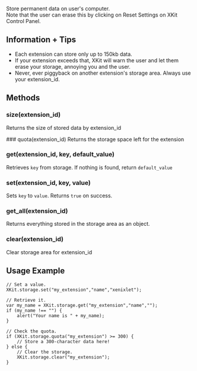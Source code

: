 Store permanent data on user's computer.  
Note that the user can erase this by clicking on Reset Settings on XKit Control Panel.

## Information + Tips
* Each extension can store only up to 150kb data.
* If your extension exceeds that, XKit will warn the user and let them erase your storage, annoying you and the user.
* Never, ever piggyback on another extension's storage area. Always use your extension_id.

## Methods

### size(extension_id)
Returns the size of stored data by extension_id

### quota(extension_id)
Returns the storage space left for the extension

### get(extension_id, key, default_value)
Retrieves `key` from storage. If nothing is found, return `default_value`

### set(extension_id, key, value)
Sets `key` to `value`. Returns `true` on success.

### get_all(extension_id)
Returns everything stored in the storage area as an object.

### clear(extension_id)
Clear storage area for extension_id

## Usage Example

	// Set a value.
	XKit.storage.set("my_extension","name","xenixlet");
	
	// Retrieve it.
	var my_name = XKit.storage.get("my_extension","name","");
	if (my_name !== "") {
		alert("Your name is " + my_name);	
	}
	
	// Check the quota.
	if (XKit.storage.quota("my_extension") >= 300) {
		// Store a 300-character data here!	
	} else {
		// Clear the storage.
		XKit.storage.clear("my_extension");
	}